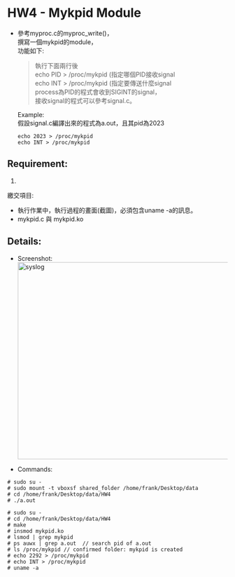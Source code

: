 # HW4 - Mykpid Module

* 參考myproc.c的myproc_write()，  
  撰寫一個mykpid的module，  
  功能如下:  
  >執行下面兩行後  
  echo PID > /proc/mykpid  (指定哪個PID接收signal    
  echo INT > /proc/mykpid  (指定要傳送什麼signal  
  process為PID的程式會收到SIGINT的signal，  
  接收signal的程式可以參考signal.c。
      
  Example:  
  假設signal.c編譯出來的程式為a.out，且其pid為2023
  ```
  echo 2023 > /proc/mykpid
  echo INT > /proc/mykpid
  ```

## Requirement: 
1.   
繳交項目:  
* 執行作業中，執行過程的畫面(截圖)，必須包含uname -a的訊息。  
* mykpid.c 與 mykpid.ko  

## Details:  

* Screenshot:  
<img src="https://github.com/frankkn/Linux_Kernel/blob/master/HW4_Mykpid_module/HW4/signal.jpg" width="900" height="450" alt="syslog"/><br/>

* Commands:
```
# sudo su -
# sudo mount -t vboxsf shared_folder /home/frank/Desktop/data
# cd /home/frank/Desktop/data/HW4
# ./a.out
```
```
# sudo su -
# cd /home/frank/Desktop/data/HW4
# make
# insmod mykpid.ko
# lsmod | grep mykpid
# ps auwx | grep a.out  // search pid of a.out
# ls /proc/mykpid // confirmed folder: mykpid is created 
# echo 2292 > /proc/mykpid
# echo INT > /proc/mykpid
# uname -a
```


